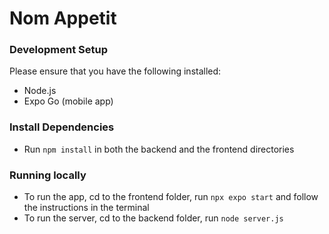 # Nom Appetit

### Development Setup
Please ensure that you have the following installed:
- Node.js
- Expo Go (mobile app)

### Install Dependencies
- Run `npm install` in both the backend and the frontend directories

### Running locally
- To run the app, cd to the frontend folder, run `npx expo start` and follow the instructions in the terminal
- To run the server, cd to the backend folder, run `node server.js`
